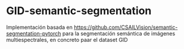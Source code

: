 # GID-semantic-segmentation
Implementación basada en https://github.com/CSAILVision/semantic-segmentation-pytorch para la segmentación semántica de imágenes multiespectrales, en concreto paar el dataset GID
